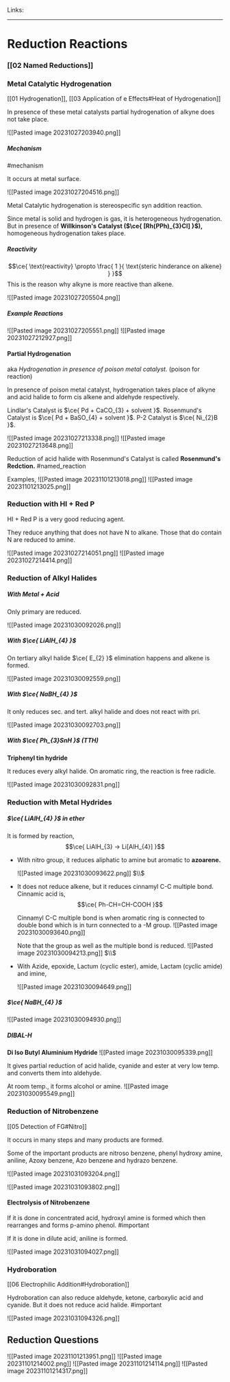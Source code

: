 Links: 
___
# Reduction Reactions
### [[02 Named Reductions]]

### Metal Catalytic Hydrogenation 
[[01 Hydrogenation]], [[03 Application of e Effects#Heat of Hydrogenation]]

In presence of these metal catalysts partial hydrogenation of alkyne does not take place. 

![[Pasted image 20231027203940.png]]

##### Mechanism 
#mechanism 

It occurs at metal surface. 

![[Pasted image 20231027204516.png]]

Metal Catalytic hydrogenation is stereospecific syn addition reaction. 

Since metal is solid and hydrogen is gas, it is heterogeneous hydrogenation. But in presence of **Willkinson's Catalyst ($\ce{ [Rh(PPh)_{3}Cl] }$),** homogeneous hydrogenation takes place.

##### Reactivity 
$$\ce{ \text{reactivity} \propto \frac{ 1 }{ \text{steric hinderance on alkene} } }$$
This is the reason why alkyne is more reactive than alkene. 

![[Pasted image 20231027205504.png]]

##### Example Reactions 
![[Pasted image 20231027205551.png]]
![[Pasted image 20231027212927.png]]

#### Partial Hydrogenation 
aka *Hydrogenation in presence of poison metal catalyst.*
(poison for reaction)

In presence of poison metal catalyst, hydrogenation takes place of alkyne and acid halide to form cis alkene and aldehyde respectively. 

Lindlar's Catalyst is $\ce{ Pd + CaCO_{3} + solvent }$.
Rosenmund's Catalyst is $\ce{ Pd + BaSO_{4} + solvent }$.
P-2 Catalyst is $\ce{ Ni_{2}B }$.

![[Pasted image 20231027213338.png]]
![[Pasted image 20231027213648.png]]

Reduction of acid halide with Rosenmund's Catalyst is called **Rosenmund's Redction.** #named_reaction 

Examples,
![[Pasted image 20231101213018.png]]
![[Pasted image 20231101213025.png]]


### Reduction with HI + Red P
HI + Red P is a very good reducing agent.

They reduce anything that does not have N to alkane. Those that do contain N are reduced to amine. 

![[Pasted image 20231027214051.png]]
![[Pasted image 20231027214414.png]]


### Reduction of Alkyl Halides 
##### With Metal + Acid 
Only primary are reduced.

![[Pasted image 20231030092026.png]]

##### With $\ce{ LiAlH_{4} }$
On tertiary alkyl halide $\ce{ E_{2} }$ elimination happens and alkene is formed. 

![[Pasted image 20231030092559.png]]

##### With $\ce{ NaBH_{4} }$
It only reduces sec. and tert. alkyl halide and does not react with pri. 

![[Pasted image 20231030092703.png]]

##### With $\ce{ Ph_{3}SnH }$ (TTH)
**Triphenyl tin hydride**

It reduces every alkyl halide. On aromatic ring, the reaction is free radicle. 

![[Pasted image 20231030092831.png]]

### Reduction with Metal Hydrides 
##### $\ce{ LiAlH_{4} }$ in ether 
It is formed by reaction,
$$\ce{ LiAlH_{3} -> Li[AlH_{4}] }$$

- With nitro group, it reduces aliphatic to amine but aromatic to **azoarene.**

	![[Pasted image 20231030093622.png]]
	$\\$

- It does not reduce alkene, but it reduces cinnamyl C-C multiple bond. 
	Cinnamic acid is,
	$$\ce{ Ph-CH=CH-COOH }$$

	Cinnamyl C-C multiple bond is when aromatic ring is connected to double bond which is in turn connected to a -M group. 
	![[Pasted image 20231030093640.png]]
	
	Note that the group as well as the multiple bond is reduced. 
	![[Pasted image 20231030094213.png]]
	$\\$

- With Azide, epoxide, Lactum (cyclic ester), amide, Lactam (cyclic amide) and imine, 

	![[Pasted image 20231030094649.png]]

##### $\ce{ NaBH_{4} }$
![[Pasted image 20231030094930.png]]

##### DIBAL-H
**Di Iso Butyl Aluminium Hydride**
![[Pasted image 20231030095339.png]]

It gives partial reduction of acid halide, cyanide and ester at very low temp. and converts them into aldehyde. 

At room temp., it forms alcohol or amine. 
![[Pasted image 20231030095549.png]]


### Reduction of Nitrobenzene
[[05 Detection of FG#Nitro]]

It occurs in many steps and many products are formed. 

Some of the important products are nitroso benzene, phenyl hydroxy amine, aniline, Azoxy benzene, Azo benzene and hydrazo benzene.

![[Pasted image 20231031093204.png]]

![[Pasted image 20231031093802.png]]

#### Electrolysis of Nitrobenzene 
If it is done in concentrated acid, hydroxyl amine is formed which then rearranges and forms p-amino phenol. #important 

If it is done in dilute acid, aniline is formed.

![[Pasted image 20231031094027.png]]

### Hydroboration
[[06 Electrophilic Addition#Hydroboration]]

Hydroboration can also reduce aldehyde, ketone, carboxylic acid and cyanide. But it does not reduce acid halide. #important 

![[Pasted image 20231031094326.png]]

## Reduction Questions 
![[Pasted image 20231101213951.png]]
![[Pasted image 20231101214002.png]]
![[Pasted image 20231101214114.png]]
![[Pasted image 20231101214317.png]]

